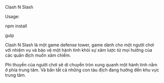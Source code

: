 Clash N Slash

Usage:

npm install

gulp


Clash N Slash là một game defense tower, game dành cho một người chơi với nhiệm vụ và bảo vệ một hành tinh khỏi sự xâm lược từ mọi hướng của các quân địch muốn xâm chiếm.

Phi thuyền của người chơi sẽ di chuyển tròn xung quanh một hành tinh nằm ở phía trung tâm. Và bắn tất cả những con tàu địch đang hướng đến khu vực trung tâm.
